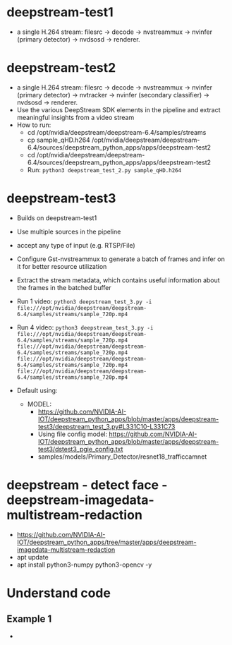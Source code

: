 # deepstream-test1
+ a single H.264 stream: filesrc → decode → nvstreammux → nvinfer (primary detector) → nvdsosd → renderer.
# deepstream-test2
+ a single H.264 stream: filesrc → decode → nvstreammux → nvinfer (primary detector) → nvtracker → nvinfer (secondary classifier) → nvdsosd → renderer.
+  Use the various DeepStream SDK  elements in the pipeline and extract meaningful insights from a video stream
+ How to run:
  + cd /opt/nvidia/deepstream/deepstream-6.4/samples/streams
  + cp sample_qHD.h264 /opt/nvidia/deepstream/deepstream-6.4/sources/deepstream_python_apps/apps/deepstream-test2
  + cd /opt/nvidia/deepstream/deepstream-6.4/sources/deepstream_python_apps/apps/deepstream-test2
  + Run: `python3 deepstream_test_2.py sample_qHD.h264`

# deepstream-test3
+ Builds on deepstream-test1
+ Use multiple sources in the pipeline
+ accept any type of input (e.g. RTSP/File)
+ Configure Gst-nvstreammux to generate a batch of frames and infer on it for better resource utilization
+ Extract the stream metadata, which contains useful information about the frames in the batched buffer

+ Run 1 video: `python3 deepstream_test_3.py -i file:///opt/nvidia/deepstream/deepstream-6.4/samples/streams/sample_720p.mp4 `
+ Run 4 video:
  `python3 deepstream_test_3.py -i file:///opt/nvidia/deepstream/deepstream-6.4/samples/streams/sample_720p.mp4 file:///opt/nvidia/deepstream/deepstream-6.4/samples/streams/sample_720p.mp4 file:///opt/nvidia/deepstream/deepstream-6.4/samples/streams/sample_720p.mp4 file:///opt/nvidia/deepstream/deepstream-6.4/samples/streams/sample_720p.mp4`
+ Default using: 
    + MODEL: 
      + https://github.com/NVIDIA-AI-IOT/deepstream_python_apps/blob/master/apps/deepstream-test3/deepstream_test_3.py#L331C10-L331C73
      + Using file config model: https://github.com/NVIDIA-AI-IOT/deepstream_python_apps/blob/master/apps/deepstream-test3/dstest3_pgie_config.txt
      + samples/models/Primary_Detector/resnet18_trafficcamnet

# deepstream - detect face - deepstream-imagedata-multistream-redaction
+ https://github.com/NVIDIA-AI-IOT/deepstream_python_apps/tree/master/apps/deepstream-imagedata-multistream-redaction
+ apt update
+ apt install python3-numpy python3-opencv -y


# Understand code 
## Example 1 
+ 